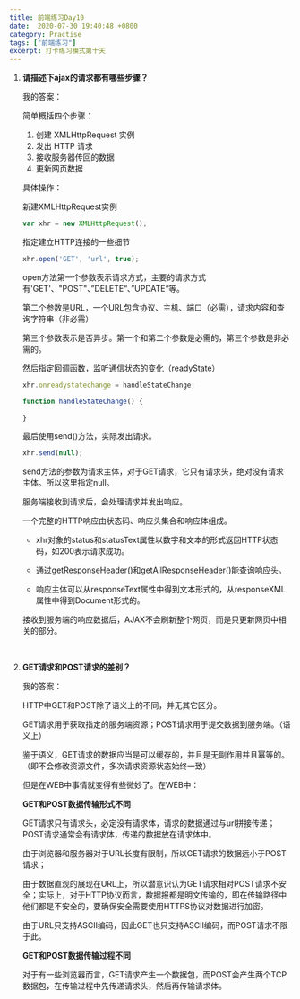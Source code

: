 ```yaml
---
title: 前端练习Day10
date:  2020-07-30 19:40:48 +0800
category: Practise
tags: ["前端练习"]
excerpt: 打卡练习模式第十天
---
```




1. **请描述下ajax的请求都有哪些步骤？**

   我的答案：

   简单概括四个步骤：

   1. 创建 XMLHttpRequest 实例
   2. 发出 HTTP 请求
   3. 接收服务器传回的数据
   4. 更新网页数据

   具体操作：

   新建XMLHttpRequest实例

   ```js
   var xhr = new XMLHttpRequest();
   ```

   指定建立HTTP连接的一些细节

   ```js
   xhr.open('GET', 'url', true);
   ```

   open方法第一个参数表示请求方式，主要的请求方式有'GET'、"POST"、”DELETE“、”UPDATE“等。

   第二个参数是URL，一个URL包含协议、主机、端口（必需），请求内容和查询字符串（非必需）

   第三个参数表示是否异步。第一个和第二个参数是必需的，第三个参数是非必需的。

   然后指定回调函数，监听通信状态的变化（readyState）

   ```js
   xhr.onreadystatechange = handleStateChange;
   
   function handleStateChange() {
       
   }
   ```

   最后使用send()方法，实际发出请求。

   ```js
   xhr.send(null);
   ```

   send方法的参数为请求主体，对于GET请求，它只有请求头，绝对没有请求主体。所以这里指定null。

   服务端接收到请求后，会处理请求并发出响应。

   一个完整的HTTP响应由状态码、响应头集合和响应体组成。

   * xhr对象的status和statusText属性以数字和文本的形式返回HTTP状态码，如200表示请求成功。

   * 通过getResponseHeader()和getAllResponseHeader()能查询响应头。
   * 响应主体可以从responseText属性中得到文本形式的，从responseXML属性中得到Document形式的。

   接收到服务端的响应数据后，AJAX不会刷新整个网页，而是只更新网页中相关的部分。

   <br/>

2. **GET请求和POST请求的差别？**

   我的答案：

   HTTP中GET和POST除了语义上的不同，并无其它区分。

   GET请求用于获取指定的服务端资源；POST请求用于提交数据到服务端。（语义上）

   鉴于语义，GET请求的数据应当是可以缓存的，并且是无副作用并且幂等的。（即不会修改资源文件，多次请求资源状态始终一致）

   但是在WEB中事情就变得有些微妙了。在WEB中：

   **GET和POST数据传输形式不同**

   GET请求只有请求头，必定没有请求体，请求的数据通过与url拼接传递；POST请求通常会有请求体，传递的数据放在请求体中。

   由于浏览器和服务器对于URL长度有限制，所以GET请求的数据远小于POST请求；

   由于数据直观的展现在URL上，所以潜意识认为GET请求相对POST请求不安全；实际上，对于HTTP协议而言，数据报都是明文传输的，即在传输路径中他们都是不安全的，要确保安全需要使用HTTPS协议对数据进行加密。

   由于URL只支持ASCII编码，因此GET也只支持ASCII编码，而POST请求不限于此。

   **GET和POST数据传输过程不同**

   对于有一些浏览器而言，GET请求产生一个数据包，而POST会产生两个TCP数据包，在传输过程中先传递请求头，然后再传输请求体。

   